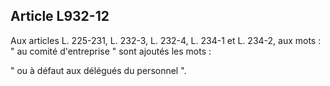 Article L932-12
----
Aux articles L. 225-231, L. 232-3, L. 232-4, L. 234-1 et L. 234-2, aux mots : "
au comité d'entreprise " sont ajoutés les mots :

" ou à défaut aux délégués du personnel ".
